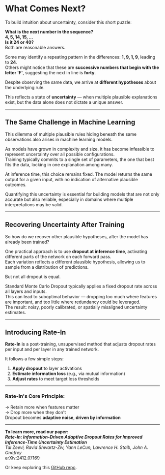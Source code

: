 # What Comes Next?

To build intuition about uncertainty, consider this short puzzle:

**What is the next number in the sequence?**  
**4, 5, 14, 15, …**  
**Is it 24 or 40?**  
Both are reasonable answers.

Some may identify a repeating pattern in the differences: **1, 9, 1, 9**, leading to **24**.  
Others might notice that these are **successive numbers that begin with the letter 'F'**, suggesting the next in line is **forty**.

Despite observing the same data, we arrive at **different hypotheses** about the underlying rule.

This reflects a state of **uncertainty** — when multiple plausible explanations exist, but the data alone does not dictate a unique answer.

---

## The Same Challenge in Machine Learning

This dilemma of multiple plausible rules hiding beneath the same observations also arises in machine learning models.

As models have grown in complexity and size, it has become infeasible to represent uncertainty over all possible configurations.  
Training typically commits to a single set of parameters, the one that best fits the data, locking in one explanation among many.

At inference time, this choice remains fixed. The model returns the same output for a given input, with no indication of alternative plausible outcomes.

Quantifying this uncertainty is essential for building models that are not only accurate but also reliable, especially in domains where multiple interpretations may be valid.

---

## Recovering Uncertainty After Training

So how do we recover other plausible hypotheses, after the model has already been trained?

One practical approach is to use **dropout at inference time**, activating different parts of the network on each forward pass.  
Each variation reflects a different plausible hypothesis, allowing us to sample from a distribution of predictions.

But not all dropout is equal.

Standard Monte Carlo Dropout typically applies a fixed dropout rate across all layers and inputs.  
This can lead to suboptimal behavior — dropping too much where features are important, and too little where redundancy could be leveraged.  
The result: noisy, poorly calibrated, or spatially misaligned uncertainty estimates.

---

## Introducing Rate-In

**Rate-In** is a post-training, unsupervised method that adjusts dropout rates per input and per layer in any trained network.

It follows a few simple steps:

1. **Apply dropout** to layer activations  
2. **Estimate information loss** (e.g., via mutual information)  
3. **Adjust rates** to meet target loss thresholds

---

### **Rate-In's Core Principle:**

→ Retain more when features matter  
→ Drop more when they don't  
Dropout becomes **adaptive noise, driven by information**

---

**To learn more, read our paper:**  
**_Rate-In: Information-Driven Adaptive Dropout Rates for Improved Inference-Time Uncertainty Estimation_**  
*Tal Zeevi, Ravid Shwartz-Ziv, Yann LeCun, Lawrence H. Staib, John A. Onofrey*  
[arXiv:2412.07169](https://arxiv.org/abs/2412.07169)

Or keep exploring this [GitHub repo](https://github.com/code-supplement-25/rate-in/tree/main).

